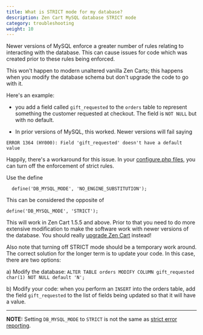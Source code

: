 ```yaml
---
title: What is STRICT mode for my database? 
description: Zen Cart MySQL database STRICT mode
category: troubleshooting
weight: 10
---
```


Newer versions of MySQL enforce a greater number of rules relating to 
interacting with the database.  This can cause issues for code which 
was created prior to these rules being enforced. 

This won't happen to modern unaltered vanilla Zen Carts; this happens
when you modify the database schema but don't upgrade the code to go 
with it. 

Here's an example: 

- you add a field called `gift_requested` to the `orders` table to represent something the customer
requested at checkout.  The field is `NOT NULL` but with no default.

- In prior versions of MySQL, this worked.  Newer versions will fail saying
```
ERROR 1364 (HY000): Field 'gift_requested' doesn't have a default value
``` 
Happily, there's a workaround for this issue.  In your 
[configure.php files](user/miscellaneous/configure), you can turn off the enforcement of strict rules. 

Use the define 
```
  define('DB_MYSQL_MODE', 'NO_ENGINE_SUBSTITUTION');
```

This can be considered the opposite of 

```
define('DB_MYSQL_MODE', 'STRICT');
```

This will work in Zen Cart 1.5.5 and above.  Prior to that you need to do
more extensive modification to make the software work with newer versions
of the database.  You should really [upgrade Zen Cart](/user/upgrading) instead!

Also note that turning off STRICT mode should be a temporary work around.
The correct solution for the longer term is to update your code.  In
this case, there are two options: 

a) Modify the database: `ALTER TABLE orders MODIFY COLUMN gift_requested char(1) NOT NULL default 'N'; ` 

b) Modify your code: when you perform an `INSERT` into the orders table, add 
the field `gift_requested` to the list of fields being updated so that it will have a value. 

--- 

**NOTE:** Setting `DB_MYSQL_MODE` to `STRICT` is not the same as 
[strict error reporting](/user/troubleshooting/strict_error_reporting). 

